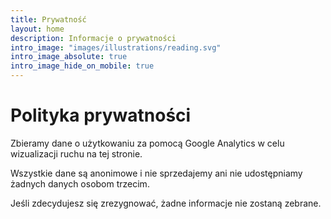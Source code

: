 ```yaml
---
title: Prywatność
layout: home
description: Informacje o prywatności
intro_image: "images/illustrations/reading.svg"
intro_image_absolute: true
intro_image_hide_on_mobile: true
---
```


# Polityka prywatności

Zbieramy dane o użytkowaniu za pomocą Google Analytics w celu wizualizacji ruchu na tej stronie.

Wszystkie dane są anonimowe i nie sprzedajemy ani nie udostępniamy żadnych danych osobom trzecim.

Jeśli zdecydujesz się zrezygnować, żadne informacje nie zostaną zebrane.
